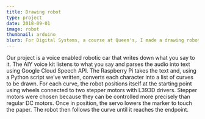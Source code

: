 ```yaml
---
title: Drawing robot
type: project
date: 2018-09-01
image: robot
thumbnail: arduino
blurb: For Digital Systems, a course at Queen's, I made a drawing robot that listens to you and writes down what you say
---
```


Our project is a voice enabled robotic car that writes down what you say to it. The AIY voice kit listens to what you say and parses the audio into text using Google Cloud Speech API. The Raspberry Pi takes the text and, using a Python script we’ve written, converts each character into a list of curves to be drawn. For each curve, the robot positions itself at the starting point using wheels connected to two stepper motors with L393D drivers. Stepper motors were chosen because they can be controlled more precisely than regular DC motors. Once in position, the servo lowers the marker to touch the paper. The robot then follows the curve until it reaches the endpoint.